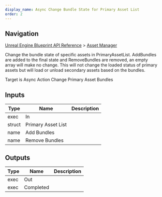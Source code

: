 ```yaml
---
display_name: Async Change Bundle State for Primary Asset List
order: 2
---
```

## Navigation

[Unreal Engine Blueprint API Reference](https://dev.epicgames.com/documentation/en-us/unreal-engine/BlueprintAPI) > [Asset Manager](https://dev.epicgames.com/documentation/en-us/unreal-engine/BlueprintAPI/AssetManager)

Change the bundle state of specific assets in PrimaryAssetList.
AddBundles are added to the final state and RemoveBundles are removed, an empty array will make no change.
This will not change the loaded status of primary assets but will load or unload secondary assets based on the bundles.

Target is Async Action Change Primary Asset Bundles

## Inputs

| Type | Name | Description |
| --- | --- | --- |
| exec | In |  |
| struct | Primary Asset List |  |
| name | Add Bundles |  |
| name | Remove Bundles |  |

## Outputs

| Type | Name | Description |
| --- | --- | --- |
| exec | Out |  |
| exec | Completed |  |

